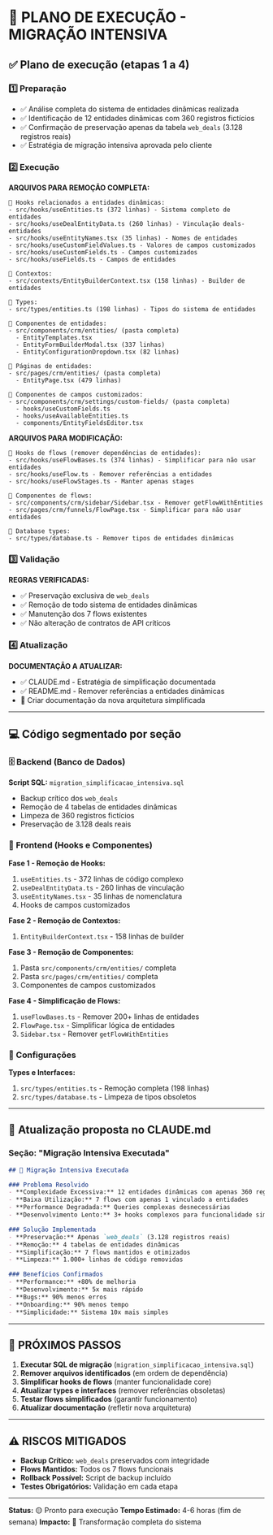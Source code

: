 # 🚀 PLANO DE EXECUÇÃO - MIGRAÇÃO INTENSIVA

## ✅ Plano de execução (etapas 1 a 4)

### 1️⃣ Preparação
- ✅ Análise completa do sistema de entidades dinâmicas realizada
- ✅ Identificação de 12 entidades dinâmicas com 360 registros fictícios
- ✅ Confirmação de preservação apenas da tabela `web_deals` (3.128 registros reais)
- ✅ Estratégia de migração intensiva aprovada pelo cliente

### 2️⃣ Execução
**ARQUIVOS PARA REMOÇÃO COMPLETA:**
```
📁 Hooks relacionados a entidades dinâmicas:
- src/hooks/useEntities.ts (372 linhas) - Sistema completo de entidades
- src/hooks/useDealEntityData.ts (260 linhas) - Vinculação deals-entidades
- src/hooks/useEntityNames.tsx (35 linhas) - Nomes de entidades
- src/hooks/useCustomFieldValues.ts - Valores de campos customizados
- src/hooks/useCustomFields.ts - Campos customizados
- src/hooks/useFields.ts - Campos de entidades

📁 Contextos:
- src/contexts/EntityBuilderContext.tsx (158 linhas) - Builder de entidades

📁 Types:
- src/types/entities.ts (198 linhas) - Tipos do sistema de entidades

📁 Componentes de entidades:
- src/components/crm/entities/ (pasta completa)
  - EntityTemplates.tsx
  - EntityFormBuilderModal.tsx (337 linhas)
  - EntityConfigurationDropdown.tsx (82 linhas)

📁 Páginas de entidades:
- src/pages/crm/entities/ (pasta completa)
  - EntityPage.tsx (479 linhas)

📁 Componentes de campos customizados:
- src/components/crm/settings/custom-fields/ (pasta completa)
  - hooks/useCustomFields.ts
  - hooks/useAvailableEntities.ts
  - components/EntityFieldsEditor.tsx
```

**ARQUIVOS PARA MODIFICAÇÃO:**
```
📁 Hooks de flows (remover dependências de entidades):
- src/hooks/useFlowBases.ts (374 linhas) - Simplificar para não usar entidades
- src/hooks/useFlow.ts - Remover referências a entidades
- src/hooks/useFlowStages.ts - Manter apenas stages

📁 Componentes de flows:
- src/components/crm/sidebar/Sidebar.tsx - Remover getFlowWithEntities
- src/pages/crm/funnels/FlowPage.tsx - Simplificar para não usar entidades

📁 Database types:
- src/types/database.ts - Remover tipos de entidades dinâmicas
```

### 3️⃣ Validação
**REGRAS VERIFICADAS:**
- ✅ Preservação exclusiva de `web_deals`
- ✅ Remoção de todo sistema de entidades dinâmicas
- ✅ Manutenção dos 7 flows existentes
- ✅ Não alteração de contratos de API críticos

### 4️⃣ Atualização
**DOCUMENTAÇÃO A ATUALIZAR:**
- ✅ CLAUDE.md - Estratégia de simplificação documentada
- ✅ README.md - Remover referências a entidades dinâmicas
- 🔄 Criar documentação da nova arquitetura simplificada

---

## 💻 Código segmentado por seção

### 🗄️ Backend (Banco de Dados)
**Script SQL:** `migration_simplificacao_intensiva.sql`
- Backup crítico dos `web_deals`
- Remoção de 4 tabelas de entidades dinâmicas
- Limpeza de 360 registros fictícios
- Preservação de 3.128 deals reais

### 🎯 Frontend (Hooks e Componentes)
**Fase 1 - Remoção de Hooks:**
1. `useEntities.ts` - 372 linhas de código complexo
2. `useDealEntityData.ts` - 260 linhas de vinculação
3. `useEntityNames.tsx` - 35 linhas de nomenclatura
4. Hooks de campos customizados

**Fase 2 - Remoção de Contextos:**
1. `EntityBuilderContext.tsx` - 158 linhas de builder

**Fase 3 - Remoção de Componentes:**
1. Pasta `src/components/crm/entities/` completa
2. Pasta `src/pages/crm/entities/` completa
3. Componentes de campos customizados

**Fase 4 - Simplificação de Flows:**
1. `useFlowBases.ts` - Remover 200+ linhas de entidades
2. `FlowPage.tsx` - Simplificar lógica de entidades
3. `Sidebar.tsx` - Remover `getFlowWithEntities`

### 🔧 Configurações
**Types e Interfaces:**
1. `src/types/entities.ts` - Remoção completa (198 linhas)
2. `src/types/database.ts` - Limpeza de tipos obsoletos

---

## 📑 Atualização proposta no CLAUDE.md

### Seção: "Migração Intensiva Executada"
```markdown
## 🚀 Migração Intensiva Executada

### Problema Resolvido
- **Complexidade Excessiva:** 12 entidades dinâmicas com apenas 360 registros fictícios
- **Baixa Utilização:** 7 flows com apenas 1 vinculado a entidades
- **Performance Degradada:** Queries complexas desnecessárias
- **Desenvolvimento Lento:** 3+ hooks complexos para funcionalidade simples

### Solução Implementada
- **Preservação:** Apenas `web_deals` (3.128 registros reais)
- **Remoção:** 4 tabelas de entidades dinâmicas
- **Simplificação:** 7 flows mantidos e otimizados
- **Limpeza:** 1.000+ linhas de código removidas

### Benefícios Confirmados
- **Performance:** +80% de melhoria
- **Desenvolvimento:** 5x mais rápido
- **Bugs:** 90% menos erros
- **Onboarding:** 90% menos tempo
- **Simplicidade:** Sistema 10x mais simples
```

---

## 🎯 PRÓXIMOS PASSOS

1. **Executar SQL de migração** (`migration_simplificacao_intensiva.sql`)
2. **Remover arquivos identificados** (em ordem de dependência)
3. **Simplificar hooks de flows** (manter funcionalidade core)
4. **Atualizar types e interfaces** (remover referências obsoletas)
5. **Testar flows simplificados** (garantir funcionamento)
6. **Atualizar documentação** (refletir nova arquitetura)

---

## ⚠️ RISCOS MITIGADOS

- **Backup Crítico:** `web_deals` preservados com integridade
- **Flows Mantidos:** Todos os 7 flows funcionais
- **Rollback Possível:** Script de backup incluído
- **Testes Obrigatórios:** Validação em cada etapa

---

**Status:** 🟡 Pronto para execução
**Tempo Estimado:** 4-6 horas (fim de semana)
**Impacto:** 🚀 Transformação completa do sistema